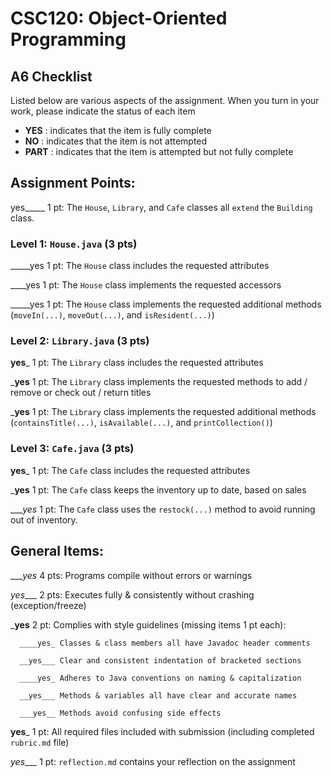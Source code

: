 # CSC120: Object-Oriented Programming
## A6 Checklist

Listed below are various aspects of the assignment.  When you turn in your work, please indicate the status of each item

- **YES** : indicates that the item is fully complete
- **NO** : indicates that the item is not attempted
- **PART** : indicates that the item is attempted but not fully complete


## Assignment Points:
   
yes_____ 1 pt: The `House`, `Library`, and `Cafe` classes all `extend` the `Building` class.

### Level 1: `House.java` (3 pts)

_____yes 1 pt: The `House` class includes the requested attributes

____yes 1 pt: The `House` class implements the requested accessors

_____yes 1 pt: The `House` class implements the requested additional methods (`moveIn(...)`, `moveOut(...)`, and `isResident(...)`)

### Level 2: `Library.java` (3 pts)

__yes___ 1 pt: The `Library` class includes the requested attributes

___yes__ 1 pt: The `Library` class implements the requested methods to add / remove or check out / return titles

___yes__ 1 pt: The `Library` class implements the requested additional methods (`containsTitle(...)`, `isAvailable(...)`, and `printCollection()`)

### Level 3: `Cafe.java` (3 pts)

__yes___ 1 pt: The `Cafe` class includes the requested attributes

___yes__ 1 pt: The `Cafe` class keeps the inventory up to date, based on sales

____yes_ 1 pt: The `Cafe` class uses the `restock(...)` method to avoid running out of inventory.



## General Items:

____yes_ 4 pts: Programs compile without errors or warnings

_yes____ 2 pts: Executes fully & consistently without crashing (exception/freeze)

___yes__ 2 pt: Complies with style guidelines (missing items 1 pt each):

      ____yes_ Classes & class members all have Javadoc header comments

      __yes___ Clear and consistent indentation of bracketed sections

      ____yes_ Adheres to Java conventions on naming & capitalization

      __yes___ Methods & variables all have clear and accurate names

      ___yes__ Methods avoid confusing side effects

__yes___ 1 pt: All required files included with submission (including completed `rubric.md` file)

_yes____ 1 pt: `reflection.md` contains your reflection on the assignment
